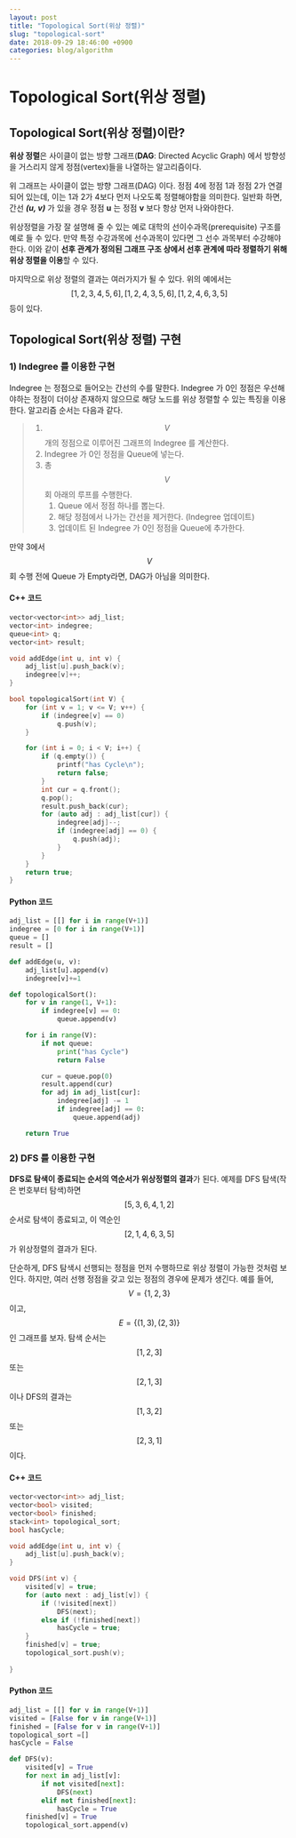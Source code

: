 ```yaml
---
layout: post
title: "Topological Sort(위상 정렬)"
slug: "topological-sort"
date: 2018-09-29 18:46:00 +0900
categories: blog/algorithm
---
```




# Topological Sort(위상 정렬)

## Topological Sort(위상 정렬)이란?

**위상 정렬**은 사이클이 없는 방향 그래프(**DAG**: Directed Acyclic Graph) 에서 방향성을 거스리지 않게 정점(vertex)들을 나열하는 알고리즘이다. 

위 그래프는 사이클이 없는 방향 그래프(DAG) 이다. 정점 4에 정점 1과 정점 2가 연결되어 있는데, 이는 1과 2가 4보다 먼저 나오도록 정렬해야함을 의미한다. 일반화 하면, 간선 ***(u, v)*** 가 있을 경우 정점 **u** 는 정점 **v** 보다 항상 먼저 나와야한다.

위상정렬을 가장 잘 설명해 줄 수 있는 예로 대학의 선이수과목(prerequisite) 구조를 예로 들 수 있다. 만약 특정 수강과목에 선수과목이 있다면 그 선수 과목부터 수강해야 한다. 이와 같이 **선후 관계가 정의된 그래프 구조 상에서 선후 관계에 따라 정렬하기 위해 위상 정렬을 이용**할 수 있다.

마지막으로 위상 정렬의 결과는 여러가지가 될 수 있다. 위의 예에서는 $$[1,2,3,4,5,6], [1,2,4,3,5,6], [1,2,4,6,3,5]$$ 등이 있다.



## Topological Sort(위상 정렬) 구현

### 1) Indegree 를 이용한 구현

Indegree 는 정점으로 들어오는 간선의 수를 말한다. Indegree 가 0인 정점은 우선해야하는 정점이 더이상 존재하지 않으므로 해당 노드를 위상 정렬할 수 있는 특징을 이용한다. 알고리즘 순서는 다음과 같다.

> 1. $$V$$ 개의 정점으로 이루어진 그래프의 Indegree 를 계산한다.
> 2. Indegree 가 0인 정점을 Queue에 넣는다.
> 3. 총 $$V$$ 회 아래의 루프를 수행한다.
>    1. Queue 에서 정점 하나를 뽑는다.
>    2. 해당 정점에서 나가는 간선을 제거한다. (Indegree 업데이트)
>    3. 업데이트 된 Indegree 가 0인 정점을 Queue에 추가한다.



만약 3에서 $$V$$ 회 수행 전에 Queue 가 Empty라면, DAG가 아님을 의미한다.



#### C++ 코드

```c++
vector<vector<int>> adj_list;
vector<int> indegree;
queue<int> q;
vector<int> result;

void addEdge(int u, int v) {
	adj_list[u].push_back(v);
	indegree[v]++;
}

bool topologicalSort(int V) {
	for (int v = 1; v <= V; v++) {
		if (indegree[v] == 0)
			q.push(v);
	}

	for (int i = 0; i < V; i++) {
		if (q.empty()) {
			printf("has Cycle\n");
			return false;
		}
		int cur = q.front();
		q.pop();
		result.push_back(cur);
		for (auto adj : adj_list[cur]) {
			indegree[adj]--;
			if (indegree[adj] == 0) {
				q.push(adj);
			}
		}		
	}
	return true;
}
```



#### Python 코드

```python
adj_list = [[] for i in range(V+1)]
indegree = [0 for i in range(V+1)]
queue = []
result = []

def addEdge(u, v):
    adj_list[u].append(v)
    indegree[v]+=1

def topologicalSort():
    for v in range(1, V+1):
        if indegree[v] == 0:
            queue.append(v)

    for i in range(V):
        if not queue:
            print("has Cycle")
            return False

        cur = queue.pop(0)
        result.append(cur)
        for adj in adj_list[cur]:
            indegree[adj] -= 1
            if indegree[adj] == 0:
                queue.append(adj)

    return True
```



### 2) DFS 를 이용한 구현

**DFS로 탐색이 종료되는 순서의 역순서가 위상정렬의 결과**가 된다. 예제를 DFS 탐색(작은 번호부터 탐색)하면 $$[5,3,6,4,1,2]$$ 순서로 탐색이 종료되고, 이 역순인 $$[2,1,4,6,3,5]$$ 가 위상정렬의 결과가 된다. 

단순하게, DFS 탐색시 선행되는 정점을 먼저 수행하므로 위상 정렬이 가능한 것처럼 보인다. 하지만, 여러 선행 정점을 갖고 있는 정점의 경우에 문제가 생긴다. 예를 들어, $$ V= \{1,2,3\}$$ 이고, $$E =\{(1,3), (2,3) \}$$ 인 그래프를 보자. 탐색 순서는 $$[1,2,3]$$  또는 $$ [2,1,3]$$ 이나 DFS의 결과는 $$[1,3,2]$$ 또는 $$[2,3,1]$$ 이다. 



#### C++ 코드

```c++
vector<vector<int>> adj_list;
vector<bool> visited;
vector<bool> finished;
stack<int> topological_sort;
bool hasCycle;

void addEdge(int u, int v) {
	adj_list[u].push_back(v);
}

void DFS(int v) {
	visited[v] = true;
	for (auto next : adj_list[v]) {
		if (!visited[next])
			DFS(next);
		else if (!finished[next])
			hasCycle = true;
	}
	finished[v] = true;
	topological_sort.push(v);
	
}
```



#### Python 코드

```python
adj_list = [[] for v in range(V+1)]
visited = [False for v in range(V+1)]
finished = [False for v in range(V+1)]
topological_sort =[]
hasCycle = False

def DFS(v):
    visited[v] = True
    for next in adj_list[v]:
        if not visited[next]:
            DFS(next)
        elif not finished[next]:
            hasCycle = True
    finished[v] = True
    topological_sort.append(v)
```

